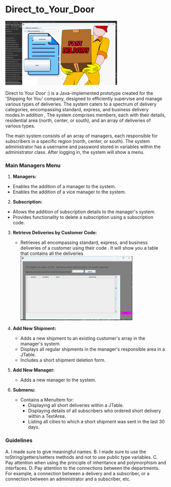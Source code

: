 # Direct_to_Your_Door

<img src="photo1.png" alt="Alt Text" width="350" height="200">

Direct to Your Door :) is a Java-implemented prototype created for the 'Shipping for You' company, designed to efficiently supervise and manage various types of deliveries.
The system caters to a spectrum of delivery categories, encompassing standard, express, and business delivery modes.In addition , The system comprises members, each with their details, residential area (north, center, or south), and an array of deliveries of various types.

The main system consists of an array of managers, each responsible for subscribers in a specific region (north, center, or south). The system administrator has a username and password stored in variables within the administrator class.
After logging in, the system will show a menu.

### Main Managers Menu

1. **Managers:**

- Enables the addition of a manager to the system.
- Enables the addition of a vice manager to the system.

2.  **Subscription:**

- Allows the addition of subscription details to the manager's system.
- Provides functionality to delete a subscription using a subscription code.

3. **Retrieve Deliveries by Customer Code:**

   - Retrieves all encompassing standard, express, and business deliveries of a customer using their code .
     It will show you a table that contains all the deliveries
     <img src="photo2.png" alt="Alt Text" width="350" height="200">

4. **Add New Shipment:**

   - Adds a new shipment to an existing customer's array in the manager's system.
   - Displays all regular shipments in the manager's responsible area in a JTable.
   - Includes a short shipment deletion form.

5. **Add New Manager:**

   - Adds a new manager to the system.

6. **Submenu:**
   - Contains a MenuItem for:
     - Displaying all short deliveries within a JTable.
     - Displaying details of all subscribers who ordered short delivery within a TextArea.
     - Listing all cities to which a short shipment was sent in the last 30 days.

### Guidelines

A. I made sure to give meaningful names.
B. I made sure to use the toString/getters/setters methods and not to use public type variables.
C. Pay attention when using the principle of inheritance and polymorphism and interfaces.
D. Pay attention to the connections between the departments. For example, a connection between a delivery and a subscriber, or a connection between an administrator and a subscriber, etc.
